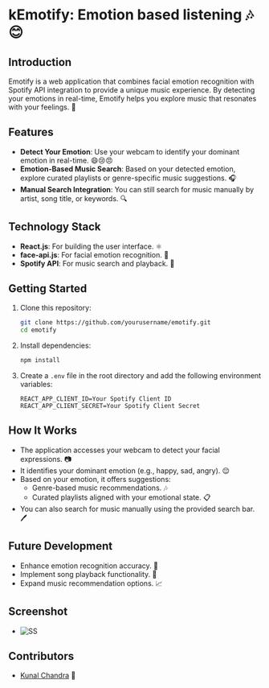 # kEmotify: Emotion based listening 🎶😊

## Introduction
Emotify is a web application that combines facial emotion recognition with Spotify API integration to provide a unique music experience. By detecting your emotions in real-time, Emotify helps you explore music that resonates with your feelings. 💖

## Features
- **Detect Your Emotion**: Use your webcam to identify your dominant emotion in real-time. 😄😢😠
- **Emotion-Based Music Search**: Based on your detected emotion, explore curated playlists or genre-specific music suggestions. 🎧
- **Manual Search Integration**: You can still search for music manually by artist, song title, or keywords. 🔍

## Technology Stack
- **React.js**: For building the user interface. ⚛️
- **face-api.js**: For facial emotion recognition. 🤖
- **Spotify API**: For music search and playback. 🎵

## Getting Started
1. Clone this repository:
    ```bash
    git clone https://github.com/yourusername/emotify.git
    cd emotify
    ```

2. Install dependencies:
    ```bash
    npm install
    ```

3. Create a `.env` file in the root directory and add the following environment variables:
    ```env
    REACT_APP_CLIENT_ID=Your Spotify Client ID
    REACT_APP_CLIENT_SECRET=Your Spotify Client Secret
    ```

## How It Works
- The application accesses your webcam to detect your facial expressions. 📷
- It identifies your dominant emotion (e.g., happy, sad, angry). 😌
- Based on your emotion, it offers suggestions:
  - Genre-based music recommendations. 🎶
  - Curated playlists aligned with your emotional state. 📋
- You can also search for music manually using the provided search bar. 🖊️

## Future Development
- Enhance emotion recognition accuracy. 🔧
- Implement song playback functionality. 🎤
- Expand music recommendation options. 📈

## Screenshot
- ![SS](./preview/kemotify_landing_page.png)

## Contributors
- [Kunal Chandra](https://github.com/srivastavas07) 👤
